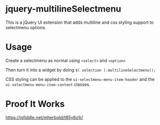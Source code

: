 # jquery-multilineSelectmenu
This is a jQuery UI extension that adds multiline and css styling support to selectmenu options.

# Usage
Create a selectmenu as normal using `<select>` and `<option>`

Then turn it into a widget by doing `$( selection ).multilineSelectmenu();`

CSS styling can be applied to the `ui-selectmenu-menu-item-header` and the `ui-selectmenu-menu-item-content` classes.

# Proof It Works
https://jsfiddle.net/mherbold/t85y6o1r/
